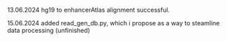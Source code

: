 13.06.2024
hg19 to enhancerAtlas alignment successful.

15.06.2024
added read_gen_db.py, which i propose as a way to steamline data processing (unfinished)